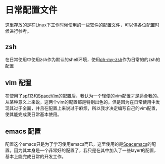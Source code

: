 # 日常配置文件

这里存放的是在Linux下工作时候使用的一些软件的配置文件，可以供各位配置时候进行参考。

## zsh

在日常使用中使用zsh作为默认的shell环境，使用[oh-my-zsh](http://ohmyz.sh/)作为日常的的zsh的配置

## vim 配置

在使用了[spf13](http://vim.spf13.com/)和[SpaceVim](http://spacevim.org/)的配置后，我认为一个轻便的vim配置才是适合我的。从某种意义上来说，这两个vim的配置都是特别出色的，但是因为在日常使用中发现其过于全面，并且在配置上来说过于麻烦，所以我才决定编写自己的vim配置，使其能完成我日常基本使用。

## emacs 配置

配置这个emacs只是为了学习使用emacs而已，这里使用的是[Spacemacs](http://spacemacs.org/)的配置。因为其本身是一个非常好的配置了，我只是在其中加入了一些layer的配置，基本上能完成日常的开发工作。

